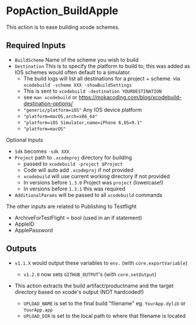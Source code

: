 PopAction_BuildApple
==========
This action is to ease building xcode schemes.

Required Inputs
--------------
- `BuildScheme` Name of the scheme you wish to build 
- `Destination` This is to specify the platform to build to; this was added as IOS schemes would often default to a simulator.
	- The build logs will list all destinations for a project + scheme. via `xcodebuild -scheme XXX -showBuildSettings`
	- This is sent to `xcodebuild -destination YOURDESTINATION`
	- see `man xcodebuild` or https://mokacoding.com/blog/xcodebuild-destination-options/
	- `"generic/platform=iOS"` Any IOS device platform
	- `"platform=macOS,arch=x86_64"`
	- `"platform=iOS Simulator,name=iPhone 6,OS=9.1"`
	- `"platform=macOS"`

Optional Inputs
- `Sdk` becomes `-sdk XXX`  
- `Project` path to `.xcodeproj` directory for building
	- passed to `xcodebuild -project $Project`
	- Code will auto add `.xcodeproj` if not provided
	- `xcodebuild` will use current working directory if not provided
	- In versions before `1.3.0` Project was `project` (lowercase!)
	- In versions before `1.3.1` this was required
- `AdditionalParams` will be passed to all `xcodebuild` commands

The other inputs are related to Publishing to Testflight
  - ArchiveForTestFlight = bool (used in an if statement)
  - AppleID
  - ApplePassword

Outputs
---------------
- `v1.1.X` would output these variables to `env.` (with `core.exportVariable`)
	- `v1.2.0` now sets `GITHUB_OUTPUT`'s (with `core.setOutput`)

- This action extracts the build artifact/productname and the target directory based on xcode's output (NOT hardcoded!) 
	- `UPLOAD_NAME` is set to the final build "filename" eg. `YourApp.dylib` or `YourApp.app`
	- `UPLOAD_DIR` is set to the local path to where that filename is located
